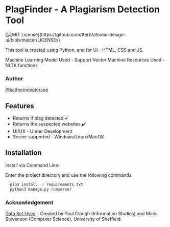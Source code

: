 
# PlagFinder - A Plagiarism Detection Tool
[![MIT License](https://img.shields.io/apm/l/atomic-design-ui.svg?)](https://github.com/tterb/atomic-design-ui/blob/master/LICENSEs)

This tool is created using Python, and for UI - HTML, CSS and JS.

Machine Learning Model Used - Support Vector Machine
Resources Used - NLTK functions

### Author
[@katherinepeterson](https://www.github.com/nishant-ai)


## Features

- Returns if plag detected ✔
- Returns the suspected websites ✔️
- UI/UX - Under Development
- Server supported - Windows/Linux/MacOS


## Installation

Install via Command Line:

Enter the project directory and use the following commands

```bash
  pip3 install -r requirements.txt
  python3 manage.py runserver
```
    
### Acknowledgement
[Data Set Used](https://ir.shef.ac.uk/cloughie/resources/plagiarism_corpus.html) - Created by Paul Clough (Information Studies) and Mark Stevenson (Computer Science), University of Sheffield.
